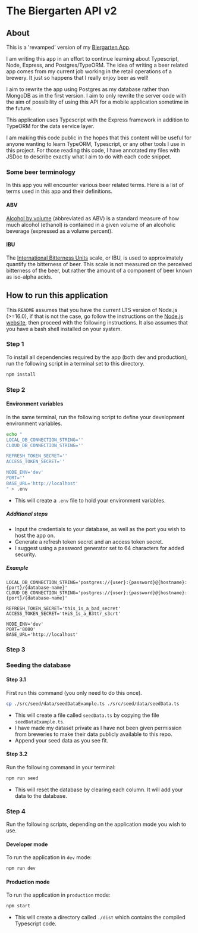 # The Biergarten API v2

## About

This is a 'revamped' version of my [Biergarten App](https://github.com/aaronpo97/biergarten-app).

I am writing this app in an effort to continue learning about Typescript, Node, Express, and Postgres/TypeORM. The idea of writing a beer related app comes from my current job working in the retail operations of a brewery. It just so happens that I really enjoy beer as well!

I aim to rewrite the app using Postgres as my database rather than MongoDB as in the first version. I aim to only rewrite the server code with the aim of possibility of using this API for a mobile application sometime in the future.

This application uses Typescript with the Express framework in addition to TypeORM for the data service layer.

I am making this code public in the hopes that this content will be useful for anyone wanting to learn TypeORM, Typescript, or any other tools I use in this project. For those reading this code, I have annotated my files with JSDoc to describe exactly what I aim to do with each code snippet.

### Some beer terminology

In this app you will encounter various beer related terms. Here is a list of terms used in this app and their definitions.

#### ABV

[Alcohol by volume](https://en.wikipedia.org/wiki/Alcohol_by_volume) (abbreviated as ABV) is a standard measure of how much alcohol (ethanol) is contained in a given volume of an alcoholic beverage (expressed as a volume percent).

#### IBU

The [International Bitterness Units](https://en.wikipedia.org/wiki/Beer_measurement#Bitterness) scale, or IBU, is used to approximately quantify the bitterness of beer. This scale is not measured on the perceived bitterness of the beer, but rather the amount of a component of beer known as iso-alpha acids.

## How to run this application

This `README` assumes that you have the current LTS version of Node.js (>=16.0), if that is not the case, go follow the instructions on the [Node.js website](https://nodejs.org/en/), then proceed with the following instructions. It also assumes that you have a bash shell installed on your system.

### Step 1

To install all dependencies required by the app (both dev and production), run the following script in a terminal set to this directory.

```bash
npm install
```

### Step 2

#### Environment variables

In the same terminal, run the following script to define your development environment variables.

```bash
echo "
LOCAL_DB_CONNECTION_STRING=''
CLOUD_DB_CONNECTION_STRING=''

REFRESH_TOKEN_SECRET=''
ACCESS_TOKEN_SECRET=''

NODE_ENV='dev'
PORT=''
BASE_URL='http://localhost'
" > .env
```

- This will create a `.env` file to hold your environment variables.

##### Additional steps

- Input the credentials to your database, as well as the port you wish to host the app on.
- Generate a refresh token secret and an access token secret.
- I suggest using a password generator set to 64 characters for added security.

##### Example

```env
LOCAL_DB_CONNECTION_STRING='postgres://{user}:{password}@{hostname}:{port}/{database-name}'
CLOUD_DB_CONNECTION_STRING='postgres://{user}:{password}@{hostname}:{port}/{database-name}'

REFRESH_TOKEN_SECRET='this_is_a_bad_secret'
ACCESS_TOKEN_SECRET='tHiS_1s_a_B3ttr_s3crt'

NODE_ENV='dev'
PORT='8080'
BASE_URL='http://localhost'
```

### Step 3

### Seeding the database

#### Step 3.1

First run this command (you only need to do this once).

```bash
cp ./src/seed/data/seedDataExample.ts ./src/seed/data/seedData.ts
```

- This will create a file called `seedData.ts` by copying the file `seedDataExample.ts`.
- I have made my dataset private as I have not been given permission from breweries to make their data publicly available to this repo.
- Append your seed data as you see fit.

#### Step 3.2

Run the following command in your terminal:

```bash
npm run seed
```

- This will reset the database by clearing each column. It will add your data to the database.

### Step 4

Run the following scripts, depending on the application mode you wish to use.

#### Developer mode

To run the application in `dev` mode:

```bash
npm run dev
```

#### Production mode

To run the application in `production` mode:

```bash
npm start
```

- This will create a directory called `./dist` which contains the compiled Typescript code.

